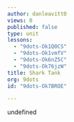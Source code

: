 ```yaml
---
author: danleavitt0
views: 0
published: false
type: unit
lessons: 
  - "9dots-Ok1Q0CS"
  - "9dots-Ok1vmfV"
  - "9dots-Ok6nZ5C"
  - "9dots-Ok76jzW"
title: Shark Tank
org: 9dots
id: "9dots-Ok7BROE"

---
```


undefined
